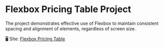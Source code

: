 # Flexbox Pricing Table Project
 The project demonstrates effective use of Flexbox to maintain consistent spacing and alignment of elements, regardless of screen size.

🖥 Site: [Flexbox Pricing Table][def]

[def]: https://flexbox-pricing-table.netlify.app/